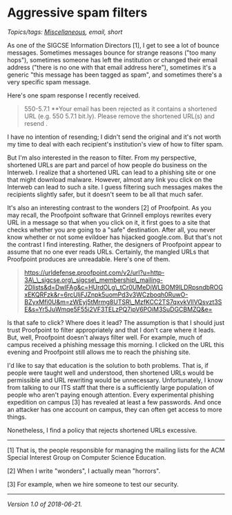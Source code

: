 Aggressive spam filters
=======================

*Topics/tags: [Miscellaneous](index-misc), email, short*

As one of the SIGCSE Information Directors [1], I get to see a lot of
bounce messages.  Sometimes messages bounce for strange reasons ("too
many hops"), sometimes someone has left the institution or changed
their email address ("there is no one with that email address here"),
sometimes it's a generic "this message has been tagged as spam", and
sometimes there's a very specific spam message.

Here's one spam response I recently received.

> 550-5.7.1 \*\*Your email has been rejected as it contains a shortened URL (e.g.
550 5.7.1 bit.ly).   Please remove the shortened URL(s) and resend .

I have no intention of resending; I didn't send the original and it's not
worth my time to deal with each recipient's institution's view of how to
filter spam.

But I'm also interested in the reason to filter.  From my perspective,
shortened URLs are part and parcel of how people do business on the
Interweb.  I realize that a shortened URL can lead to a phishing site
or one that might download malware.  However, almost any link you click
on the Interweb can lead to such a site.  I guess filtering such messages
makes the recipients slightly safer, but it doesn't seem to be all that
much safer.

It's also an interesting contrast to the wonders [2] of Proofpoint.  As you 
may recall, the Proofpoint software that Grinnell employs rewrites every
URL in a message so that when you click on it, it first goes to a site
that checks whether you are going to a "safe" destination.  After all,
you never know whether or not some evildoer has hijacked google.com.
But that's not the contrast I find interesting.  Rather, the designers
of Proofpoint appear to assume that no one ever reads URLs.  Certainly,
the mangled URLs that Proofpoint produces are unreadable.  Here's one of 
them.

> https://urldefense.proofpoint.com/v2/url?u=http-3A\_\_sigcse.org\_sigcse\_membership\_mailing-2Dlists&d=DwIFAg&c=HUrdOLg\_tCr0UMeDjWLBOM9lLDRpsndbROGxEKQRFzk&r=6rcUljFJZnpk5uomPd3v3WCzboqh0RuwO-BZyxMfi0U&m=zWEyj5tMrmg8UTSR\_MzfKCC2TS7qxvkVllVQsvzt3SE&s=Yr5JuWmqe5F55i2VF3TELzPQ7ipV6POiM3SuDGCBMZQ&e=

Is that safe to click?  Where does it lead?  The assumption is that I should
just trust Proofpoint to filter appropriately and that I don't care where
it leads.  But, well, Proofpoint doesn't always filter well.  For example,
much of campus received a phishing message this morning.  I clicked on the
URL this evening and Proofpoint still allows me to reach the phishing site.

I'd like to say that education is the solution to both problems.  That is,
if people were taught well and understood, then shortened URLs would
be permissible and URL rewriting would be unnecessary.  Unfortunately,
I know from talking to our ITS staff that there is a sufficiently large
population of people who aren't paying enough attention.  Every experimental
phishing expedition on campus [3] has revealed at least a few passwords.
And once an attacker has one account on campus, they can often get access
to more things.

Nonetheless, I find a policy that rejects shortened URLs excessive.

---

[1] That is, the people responsible for managing the mailing lists for
the ACM Special Interest Group on Computer Science Education.

[2] When I write "wonders", I actually mean "horrors".

[3] For example, when we hire someone to test our security.

---

*Version 1.0 of 2018-06-21.*
